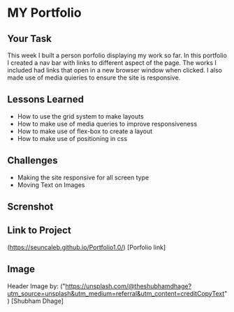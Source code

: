 # MY Portfolio

## Your Task

This week I built a person porfolio displaying my work so far. In this portfolio I created a nav bar with links  to different aspect of the page. The works I included had links that open in a new browser window when clicked. I also made use of media quieries to ensure the site is responsive. 

## Lessons Learned 

* How to use the grid system to make layouts
* How to make use of media queries to improve responsiveness
* How to make use of flex-box to create a layout 
* How to make use of positioning in css

## Challenges 
 * Making the site responsive for all screen type 
 * Moving Text on Images 
 
## Screnshot 

## Link to Project
(https://seuncaleb.github.io/Portfolio1.0/) [Porfolio link]

## Image
Header Image by:
("https://unsplash.com/@theshubhamdhage?utm_source=unsplash&utm_medium=referral&utm_content=creditCopyText") [Shubham Dhage]



